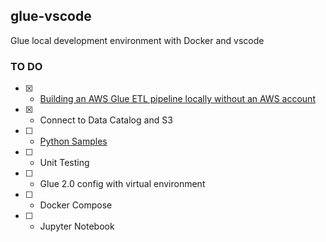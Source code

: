## glue-vscode

Glue local development environment with Docker and vscode

### TO DO

- [x] - [Building an AWS Glue ETL pipeline locally without an AWS account](https://aws.amazon.com/blogs/big-data/building-an-aws-glue-etl-pipeline-locally-without-an-aws-account/)
- [x] - Connect to Data Catalog and S3
- [ ] - [Python Samples](https://docs.aws.amazon.com/glue/latest/dg/aws-glue-programming-python-samples.html)
- [ ] - Unit Testing
- [ ] - Glue 2.0 config with virtual environment
- [ ] - Docker Compose
- [ ] - Jupyter Notebook
